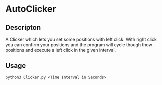 # AutoClicker

## Descripton
A Clicker which lets you set some positions with left click. With right click you can confirm your positions and the program will cycle though thow positions and execute a left click in the given interval.

## Usage
`python3 Clicker.py <Time Interval in Seconds>`
